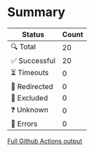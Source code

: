 # Summary

| Status        | Count |
|---------------|-------|
| 🔍 Total      | 20    |
| ✅ Successful | 20    |
| ⏳ Timeouts   | 0     |
| 🔀 Redirected | 0     |
| 👻 Excluded   | 0     |
| ❓ Unknown    | 0     |
| 🚫 Errors     | 0     |
[Full Github Actions output](https://github.com/sgibson91/sgibson91.github.io/actions/runs/15355069438?check_suite_focus=true)
